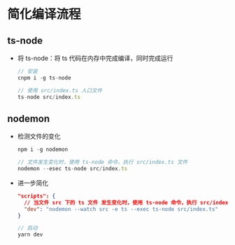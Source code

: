 # 简化编译流程

## ts-node

+ 将 ts-node：将 ts 代码在内存中完成编译，同时完成运行

  ```js
  // 安装
  cnpm i -g ts-node
  ```

  ```js
  // 使用 src/index.ts 人口文件
  ts-node src/index.ts
  ```

## nodemon

+ 检测文件的变化

  ```js
  npm i -g nodemon
  ```

  ```js
  // 文件发生变化时，使用 ts-node 命令，执行 src/index.ts 文件
  nodemon --esec ts-node src/index.ts
  ```

+ 进一步简化

  ```json
  "scripts": {
    // 当文件 src 下的 ts 文件 发生变化时，使用 ts-node 命令，执行 src/index.ts 文件
    "dev": "nodemon --watch src -e ts --exec ts-node src/index.ts"
  }
  ```

  ```js
  // 启动
  yarn dev
  ```
